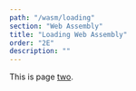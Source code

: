 ```yaml
---
path: "/wasm/loading"
section: "Web Assembly"
title: "Loading Web Assembly"
order: "2E"
description: ""
---
```


This is page [two](https://en.wikipedia.org/wiki/2).
